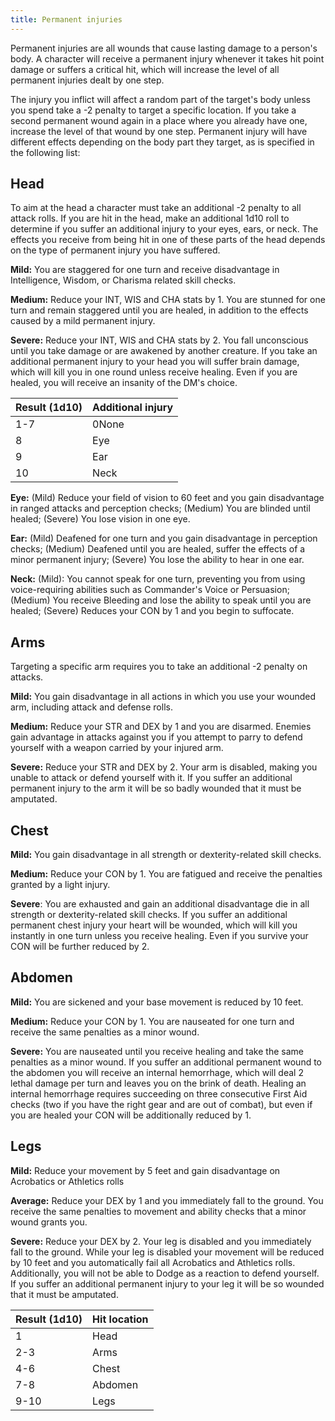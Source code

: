 ```yaml
---
title: Permanent injuries
---
```


Permanent injuries are all wounds that cause lasting damage to a person's body. A character will receive a permanent injury whenever it takes hit point damage or suffers a critical hit, which will increase the level of all permanent injuries dealt by one step.

The injury you inflict will affect a random part of the target's body unless you spend take a -2 penalty to target a specific location. If you take a second permanent wound again in a place where you already have one, increase the level of that wound by one step. Permanent injury will have different effects depending on the body part they target, as is specified in the following list:

## Head

To aim at the head a character must take an additional -2 penalty to all attack rolls. If you are hit in the head, make an additional 1d10 roll to determine if you suffer an additional injury to your eyes, ears, or neck. The effects you receive from being hit in one of these parts of the head depends on the type of permanent injury you have suffered.

**Mild:** You are staggered for one turn and receive disadvantage in Intelligence, Wisdom, or Charisma related skill checks.

**Medium:** Reduce your INT, WIS and CHA stats by 1. You are stunned for one turn and remain staggered until you are healed, in addition to the effects caused by a mild permanent injury. 

**Severe:** Reduce your INT, WIS and CHA stats by 2. You fall unconscious until you take damage or are awakened by another creature. If you take an additional permanent injury to your head you will suffer brain damage, which will kill you in one round unless receive healing. Even if you are healed, you will receive an insanity of the DM's choice.

| Result (1d10) | Additional injury |
| ------------- | ----------------- |
| 1-7           | 0None             |
| 8             | Eye               |
| 9             | Ear               |
| 10            | Neck              |

**Eye:** (Mild) Reduce your field of vision to 60 feet and you gain disadvantage in ranged attacks and perception checks; (Medium) You are blinded until healed; (Severe) You lose vision in one eye.

**Ear:** (Mild) Deafened for one turn and you gain disadvantage in perception checks; (Medium) Deafened until you are healed, suffer the effects of a minor permanent injury; (Severe) You lose the ability to hear in one ear.

**Neck:** (Mild): You cannot speak for one turn, preventing you from using voice-requiring abilities such as Commander's Voice or Persuasion; (Medium) You receive Bleeding and lose the ability to speak until you are healed; (Severe) Reduces your CON by 1 and you begin to suffocate.

## Arms

Targeting a specific arm requires you to take an additional -2 penalty on attacks.

**Mild:** You gain disadvantage in all actions in which you use your wounded arm, including attack and defense rolls.

**Medium:** Reduce your STR and DEX by 1 and you are disarmed. Enemies gain advantage in attacks against you if you attempt to parry to defend yourself with a weapon carried by your injured arm.

**Severe:** Reduce your STR and DEX by 2. Your arm is disabled, making you unable to attack or defend yourself with it. If you suffer an additional permanent injury to the arm it will be so badly wounded that it must be amputated.

## Chest

**Mild:** You gain disadvantage in all strength or dexterity-related skill checks.

**Medium:** Reduce your CON by 1. You are fatigued and receive the penalties granted by a light injury. 

**Severe**: You are exhausted and gain an additional disadvantage die in all strength or dexterity-related skill checks. If you suffer an additional permanent chest injury your heart will be wounded, which will kill you instantly in one turn unless you receive healing. Even if you survive your CON will be further reduced by 2.

## Abdomen

**Mild:** You are sickened and your base movement is reduced by 10 feet.

**Medium:** Reduce your CON by 1. You are nauseated for one turn and receive the same penalties as a minor wound.

**Severe:** You are nauseated until you receive healing and take the same penalties as a minor wound. If you suffer an additional permanent wound to the abdomen you will receive an internal hemorrhage, which will deal 2 lethal damage per turn and leaves you on the brink of death. Healing an internal hemorrhage requires succeeding on three consecutive First Aid checks (two if you have the right gear and are out of combat), but even if you are healed your CON will be additionally reduced by 1.

## Legs

**Mild:** Reduce your movement by 5 feet and gain disadvantage on Acrobatics or Athletics rolls

**Average:** Reduce your DEX by 1 and you immediately fall to the ground. You receive the same penalties to movement and ability checks that a minor wound grants you.

**Severe:** Reduce your DEX by 2. Your leg is disabled and you immediately fall to the ground. While your leg is disabled your movement will be reduced by 10 feet and you automatically fail all Acrobatics and Athletics rolls. Additionally, you will not be able to Dodge as a reaction to defend yourself. If you suffer an additional permanent injury to your leg it will be so wounded that it must be amputated.

| Result (1d10) | Hit location |
| ------------- | ------------ |
| 1             | Head         |
| 2-3           | Arms         |
| 4-6           | Chest        |
| 7-8           | Abdomen      |
| 9-10          | Legs         |
